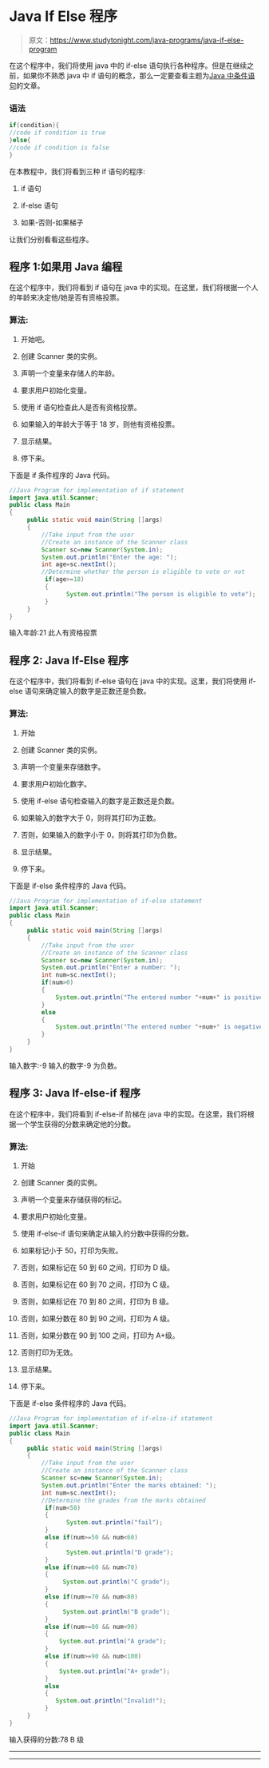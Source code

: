 # Java If Else 程序

> 原文：<https://www.studytonight.com/java-programs/java-if-else-program>

在这个程序中，我们将使用 java 中的 if-else 语句执行各种程序。但是在继续之前，如果你不熟悉 java 中 if 语句的概念，那么一定要查看主题为[Java 中条件语句](https://www.studytonight.com/java/conditional-statement.php)的文章。

### **语法**

```java
if(condition){  
//code if condition is true  
}else{  
//code if condition is false  
} 
```

在本教程中，我们将看到三种 if 语句的程序:

1.  if 语句

2.  if-else 语句

3.  如果-否则-如果梯子

让我们分别看看这些程序。

## 程序 1:如果用 Java 编程

在这个程序中，我们将看到 if 语句在 java 中的实现。在这里，我们将根据一个人的年龄来决定他/她是否有资格投票。

### 算法:

1.  开始吧。

2.  创建 Scanner 类的实例。

3.  声明一个变量来存储人的年龄。

4.  要求用户初始化变量。

5.  使用 if 语句检查此人是否有资格投票。

6.  如果输入的年龄大于等于 18 岁，则他有资格投票。

7.  显示结果。

8.  停下来。

下面是 if 条件程序的 Java 代码。

```java
//Java Program for implementation of if statement
import java.util.Scanner;
public class Main
{
     public static void main(String []args)
     {
         //Take input from the user
         //Create an instance of the Scanner class
         Scanner sc=new Scanner(System.in);
         System.out.println("Enter the age: ");
         int age=sc.nextInt();
         //Determine whether the person is eligible to vote or not
          if(age>=18)
          {  
                System.out.println("The person is eligible to vote");  
          }     
     }
}
```

输入年龄:21
此人有资格投票

## 程序 2: Java If-Else 程序

在这个程序中，我们将看到 if-else 语句在 java 中的实现。这里，我们将使用 if-else 语句来确定输入的数字是正数还是负数。

### 算法:

1.  开始

2.  创建 Scanner 类的实例。

3.  声明一个变量来存储数字。

4.  要求用户初始化数字。

5.  使用 if-else 语句检查输入的数字是正数还是负数。

6.  如果输入的数字大于 0，则将其打印为正数。

7.  否则，如果输入的数字小于 0，则将其打印为负数。

8.  显示结果。

9.  停下来。

下面是 if-else 条件程序的 Java 代码。

```java
//Java Program for implementation of if-else statement
import java.util.Scanner;
public class Main
{
     public static void main(String []args)
     {
         //Take input from the user
         //Create an instance of the Scanner class
         Scanner sc=new Scanner(System.in);
         System.out.println("Enter a number: ");
         int num=sc.nextInt();
         if(num>0)
         {
             System.out.println("The entered number "+num+" is positive.");
         }
         else
         {
             System.out.println("The entered number "+num+" is negative.");
         }
     }
}
```

输入数字:-9
输入的数字-9 为负数。

## 程序 3: Java If-else-if 程序

在这个程序中，我们将看到 if-else-if 阶梯在 java 中的实现。在这里，我们将根据一个学生获得的分数来确定他的分数。

### 算法:

1.  开始

2.  创建 Scanner 类的实例。

3.  声明一个变量来存储获得的标记。

4.  要求用户初始化变量。

5.  使用 if-else-if 语句来确定从输入的分数中获得的分数。

6.  如果标记小于 50，打印为失败。

7.  否则，如果标记在 50 到 60 之间，打印为 D 级。

8.  否则，如果标记在 60 到 70 之间，打印为 C 级。

9.  否则，如果标记在 70 到 80 之间，打印为 B 级。

10.  否则，如果分数在 80 到 90 之间，打印为 A 级。

11.  否则，如果分数在 90 到 100 之间，打印为 A+级。

12.  否则打印为无效。

13.  显示结果。

14.  停下来。

下面是 if-else 条件程序的 Java 代码。

```java
//Java Program for implementation of if-else-if statement
import java.util.Scanner;
public class Main
{
     public static void main(String []args)
     {
         //Take input from the user
         //Create an instance of the Scanner class
         Scanner sc=new Scanner(System.in);
         System.out.println("Enter the marks obtained: ");
         int num=sc.nextInt();
         //Determine the grades from the marks obtained
          if(num<50)
          {  
                System.out.println("fail");  
          }  
          else if(num>=50 && num<60)
          {  
                System.out.println("D grade");  
          }  
          else if(num>=60 && num<70)
          {  
               System.out.println("C grade");  
          }  
          else if(num>=70 && num<80)
          {  
               System.out.println("B grade");  
          }  
          else if(num>=80 && num<90)
          {  
              System.out.println("A grade");  
          }
          else if(num>=90 && num<100)
          {  
              System.out.println("A+ grade");  
          }
          else
          {  
             System.out.println("Invalid!");  
          }  
     }
}
```

输入获得的分数:78
B 级

* * *

* * *